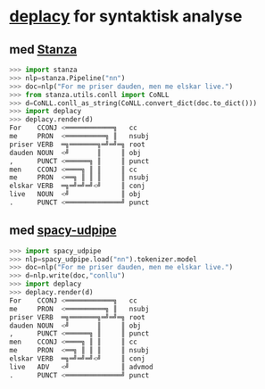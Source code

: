 # [deplacy](https://koichiyasuoka.github.io/deplacy/) for syntaktisk analyse

## med [Stanza](https://stanfordnlp.github.io/stanza)

```py
>>> import stanza
>>> nlp=stanza.Pipeline("nn")
>>> doc=nlp("For me priser dauden, men me elskar live.")
>>> from stanza.utils.conll import CoNLL
>>> d=CoNLL.conll_as_string(CoNLL.convert_dict(doc.to_dict()))
>>> import deplacy
>>> deplacy.render(d)
For    CCONJ <════════════╗   cc
me     PRON  <══════════╗ ║   nsubj
priser VERB  ═╗═══════╗═╝═╝═╗ root
dauden NOUN  <╝       ║     ║ obj
,      PUNCT <══════╗ ║     ║ punct
men    CCONJ <════╗ ║ ║     ║ cc
me     PRON  <══╗ ║ ║ ║     ║ nsubj
elskar VERB  ═╗═╝═╝═╝<╝     ║ conj
live   NOUN  <╝             ║ obj
.      PUNCT <══════════════╝ punct
```

## med [spacy-udpipe](https://github.com/TakeLab/spacy-udpipe)

```py
>>> import spacy_udpipe
>>> nlp=spacy_udpipe.load("nn").tokenizer.model
>>> doc=nlp("For me priser dauden, men me elskar live.")
>>> d=nlp.write(doc,"conllu")
>>> import deplacy
>>> deplacy.render(d)
For    CCONJ <════════════╗   cc
me     PRON  <══════════╗ ║   nsubj
priser VERB  ═╗═══════╗═╝═╝═╗ root
dauden NOUN  <╝       ║     ║ obj
,      PUNCT <══════╗ ║     ║ punct
men    CCONJ <════╗ ║ ║     ║ cc
me     PRON  <══╗ ║ ║ ║     ║ nsubj
elskar VERB  ═╗═╝═╝═╝<╝     ║ conj
live   ADV   <╝             ║ advmod
.      PUNCT <══════════════╝ punct
```


